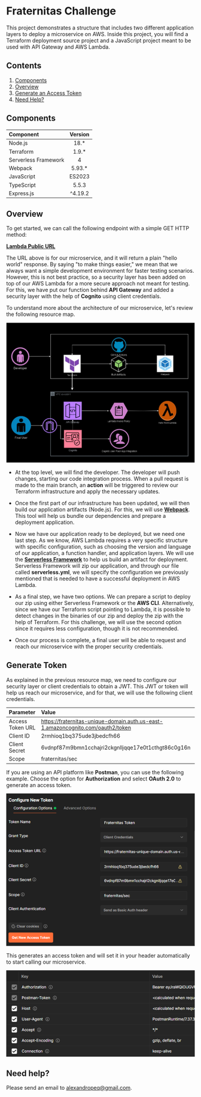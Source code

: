 <!--
title: 'Fraternitas Challenge'
description: 'This template demonstrates how to deploy a microservice.'
layout: Doc
framework: v1
platform: NodeJS and Terraform
language: Terraform, JavaScript
authorLink: 'https://github.com/catrinashogun'
authorName: 'Alexandro Pequeno'
-->

# Fraternitas Challenge

This project demonstrates a structure that includes two different application layers to deploy a microservice on AWS. Inside this project, you will find a Terraform deployment source project and a JavaScript project meant to be used with API Gateway and AWS Lambda.

## Contents

1. [Components](#components)
2. [Overview](#overview)
3. [Generate an Access Token](#generate-token)
4. [Need Help?](#need-help)

## Components

| Component             |  Version  | 
|:----------------------|:---------:|
| Node.js               | 18.*      | 
| Terraform             | 1.9.*     |  
| Serverless Framework  | 4         |
| Webpack               | 5.93.*    |
| JavaScript            | ES2023    |
| TypeScript            | 5.5.3     |
| Express.js            | ^4.19.2   |

## Overview

To get started, we can call the following endpoint with a simple GET HTTP method:

[**Lambda Public URL**](https://ski6dpfmgiwjb6ol75ecwyor240ufesp.lambda-url.us-east-1.on.aws)

The URL above is for our microservice, and it will return a plain "hello world" response. By saying "to make things easier," we mean that we always want a simple development environment for faster testing scenarios. However, this is not best practice, so a security layer has been added on top of our AWS Lambda for a more secure approach not meant for testing. For this, we have put our function behind **API Gateway** and added a security layer with the help of **Cognito** using client credentials.

To understand more about the architecture of our microservice, let's review the following resource map.

![Resource Map](/lambda_nozip/media/imgs/resource-map.jpg)

- At the top level, we will find the developer. The developer will push changes, starting our code integration process. When a pull request is made to the main branch, an **action** will be triggered to review our Terraform infrastructure and apply the necessary updates.

- Once the first part of our infrastructure has been updated, we will then build our application artifacts (Node.js). For this, we will use [**Webpack**](https://webpack.js.org/). This tool will help us bundle our dependencies and prepare a deployment application.

- Now we have our application ready to be deployed, but we need one last step. As we know, AWS Lambda requires a very specific structure with specific configuration, such as choosing the version and language of our application, a function handler, and application layers. We will use the [**Serverless Framework**](https://www.serverless.com/) to help us build an artifact for deployment. Serverless Framework will zip our application, and through our file called **serverless.yml**, we will specify the configuration we previously mentioned that is needed to have a successful deployment in AWS Lambda.

- As a final step, we have two options. We can prepare a script to deploy our zip using either Serverless Framework or the **AWS CLI**. Alternatively, since we have our Terraform script pointing to Lambda, it is possible to detect changes in the binaries of our zip and deploy the zip with the help of Terraform. For this challenge, we will use the second option since it requires less configuration, though it is not recommended.

- Once our process is complete, a final user will be able to request and reach our microservice with the proper security credentials.

## Generate Token

As explained in the previous resource map, we need to configure our security layer or client credentials to obtain a JWT. This JWT or token will help us reach our microservice, and for that, we will use the following client credentials.

| Parameter        | Value                                                                                  | 
|:-----------------|:---------------------------------------------------------------------------------------|
| Access Token URL | https://fraternitas-unique-domain.auth.us-east-1.amazoncognito.com/oauth2/token        | 
| Client ID        | 2rmhioq1bq375ude3jbedcfh66                                                             |  
| Client Secret    | 6vdnpf87m9bmn1cchajri2ckgnlljqqe17e0t1cthgt86c0g16n                                    |
| Scope            | fraternitas/sec                                                                        |

If you are using an API platform like **Postman**, you can use the following example. Choose the option for **Authorization** and select **OAuth 2.0** to generate an access token.

![Postman Example](/lambda_nozip/media/imgs/postman.png)

This generates an access token and will set it in your header automatically to start calling our microservice.

![Postman Example 2](/lambda_nozip/media/imgs/postman2.png)

## Need help?

Please send an email to alexandropeq@gmail.com.
